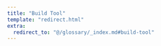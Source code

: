 ```yaml
---
title: "Build Tool"
template: "redirect.html"
extra:
  redirect_to: "@/glossary/_index.md#build-tool"
---
```


&nbsp;
